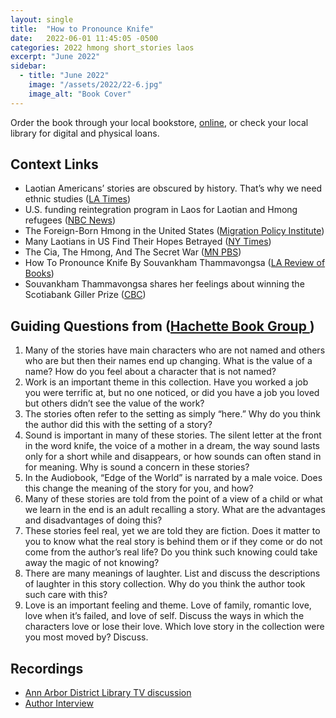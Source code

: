 ```yaml
---
layout: single
title:  "How to Pronounce Knife"
date:   2022-06-01 11:45:05 -0500
categories: 2022 hmong short_stories laos
excerpt: "June 2022"
sidebar:
  - title: "June 2022"
    image: "/assets/2022/22-6.jpg"
    image_alt: "Book Cover"
---
```


Order the book through your local bookstore, [online][buy], or check your local library for digital and physical loans. 

## Context Links
- Laotian Americans’ stories are obscured by history. That’s why we need ethnic studies ([LA Times][la])
- U.S. funding reintegration program in Laos for Laotian and Hmong refugees ([NBC News][nbc])
- The Foreign-Born Hmong in the United States ([Migration Policy Institute][mpi])
- Many Laotians in US Find Their Hopes Betrayed ([NY Times][nyt])
- The Cia, The Hmong, And The Secret War ([MN PBS][pbs])
- How To Pronounce Knife By Souvankham Thammavongsa ([LA Review of Books][larb])
- Souvankham Thammavongsa shares her feelings about winning the Scotiabank Giller Prize ([CBC][cbc])

## Guiding Questions from ([Hachette Book Group ][hbg])

1. Many of the stories have main characters who are not named and others who are but then their names end up changing. What is the value of a name? How do you feel about a character that is not named? 
2. Work is an important theme in this collection. Have you worked a job you were terrific at, but no one noticed, or did you have a job you loved but others didn’t see the value of the work? 
3. The stories often refer to the setting as simply “here.” Why do you think the author did this with the setting of a story? 
4. Sound is important in many of these stories. The silent letter at the front in the word knife, the voice of a mother in a dream, the way sound lasts only for a short while and disappears, or how sounds can often stand in for meaning. Why is sound a concern in these stories? 
5. In the Audiobook, “Edge of the World” is narrated by a male voice. Does this change the meaning of the story for you, and how? 
6. Many of these stories are told from the point of a view of a child or what we learn in the end is an adult recalling a story. What are the advantages and disadvantages of doing this? 
7. These stories feel real, yet we are told they are fiction. Does it matter to you to know what the real story is behind them or if they come or do not come from the author’s real life? Do you think such knowing could take away the magic of not knowing? 
8. There are many meanings of laughter. List and discuss the descriptions of laughter in this story collection. Why do you think the author took such care with this?
9. Love is an important feeling and theme. Love of family, romantic love, love when it’s failed, and love of self. Discuss the ways in which the characters love or lose their love. Which love story in the collection were you most moved by? Discuss.

## Recordings
- [Ann Arbor District Library TV discussion][aadl]
- [Author Interview][author-interview]

[buy]: https://bookshop.org/lists/2022-picks
[la]: https://www.unerasedbookclub.com/post/june-2022-how-to-pronounce-knife
[nbc]: https://www.nbcnews.com/news/asian-america/u-s-funding-reintegration-program-laos-laotian-hmong-refugees-n1136356
[mpi]: https://www.migrationpolicy.org/article/foreign-born-hmong-united-states
[nyt]: https://www.nytimes.com/1997/12/27/world/many-laotians-in-us-find-their-hopes-betrayed.html
[pbs]: https://www.mnvietnam.org/story/the-cia-the-hmong-and-the-secret-war/
[larb]: https://losangelesreview.org/review-pronounce-knife-souvankham-thammavongsa/
[cbc]: https://www.cbc.ca/radio/thenextchapter/full-episode-aug-9-2021-1.5869059/souvankham-thammavongsa-shares-her-feelings-about-winning-the-scotiabank-giller-prize-1.5869062
[hbg]: https://www.hachettebookgroup.com/wp-content/uploads/2019/07/HTPK-RGG-1.pdf
[aadl]: https://youtu.be/oSSiwsLe1TM
[author-interview]: instagram.com/unerasedbc